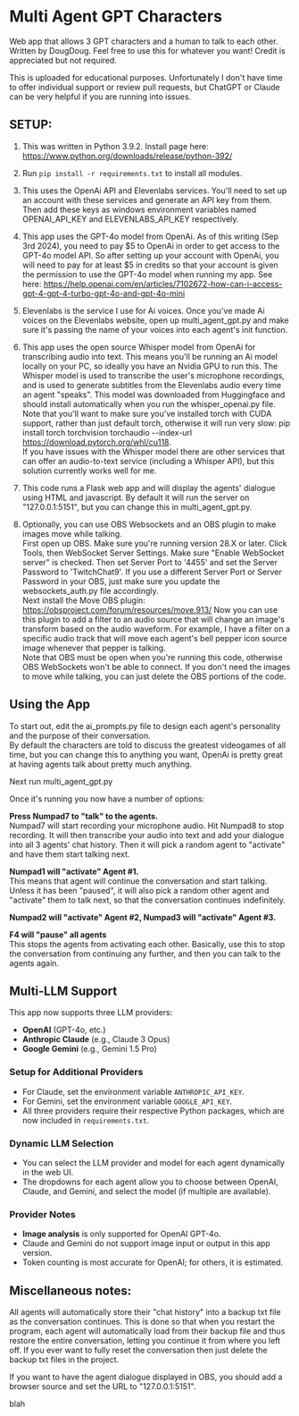 # Multi Agent GPT Characters
Web app that allows 3 GPT characters and a human to talk to each other.  
Written by DougDoug. Feel free to use this for whatever you want! Credit is appreciated but not required.  

This is uploaded for educational purposes. Unfortunately I don't have time to offer individual support or review pull requests, but ChatGPT or Claude can be very helpful if you are running into issues.

## SETUP:
1) This was written in Python 3.9.2. Install page here: https://www.python.org/downloads/release/python-392/

2) Run `pip install -r requirements.txt` to install all modules.

3) This uses the OpenAi API and Elevenlabs services. You'll need to set up an account with these services and generate an API key from them. Then add these keys as windows environment variables named OPENAI_API_KEY and ELEVENLABS_API_KEY respectively.

4) This app uses the GPT-4o model from OpenAi. As of this writing (Sep 3rd 2024), you need to pay $5 to OpenAi in order to get access to the GPT-4o model API. So after setting up your account with OpenAi, you will need to pay for at least $5 in credits so that your account is given the permission to use the GPT-4o model when running my app. See here: https://help.openai.com/en/articles/7102672-how-can-i-access-gpt-4-gpt-4-turbo-gpt-4o-and-gpt-4o-mini

5) Elevenlabs is the service I use for Ai voices. Once you've made Ai voices on the Elevenlabs website, open up multi_agent_gpt.py and make sure it's passing the name of your voices into each agent's init function.

6) This app uses the open source Whisper model from OpenAi for transcribing audio into text. This means you'll be running an Ai model locally on your PC, so ideally you have an Nvidia GPU to run this. The Whisper model is used to transcribe the user's microphone recordings, and is used to generate subtitles from the Elevenlabs audio every time an agent "speaks". This model was downloaded from Huggingface and should install automatically when you run the whisper_openai.py file.  
Note that you'll want to make sure you've installed torch with CUDA support, rather than just default torch, otherwise it will run very slow: pip install torch torchvision torchaudio --index-url https://download.pytorch.org/whl/cu118.  
If you have issues with the Whisper model there are other services that can offer an audio-to-text service (including a Whisper API), but this solution currently works well for me.

7) This code runs a Flask web app and will display the agents' dialogue using HTML and javascript. By default it will run the server on "127.0.0.1:5151", but you can change this in multi_agent_gpt.py.

8) Optionally, you can use OBS Websockets and an OBS plugin to make images move while talking.  
First open up OBS. Make sure you're running version 28.X or later. Click Tools, then WebSocket Server Settings. Make sure "Enable WebSocket server" is checked. Then set Server Port to '4455' and set the Server Password to 'TwitchChat9'. If you use a different Server Port or Server Password in your OBS, just make sure you update the websockets_auth.py file accordingly.  
Next install the Move OBS plugin: https://obsproject.com/forum/resources/move.913/ Now you can use this plugin to add a filter to an audio source that will change an image's transform based on the audio waveform. For example, I have a filter on a specific audio track that will move each agent's bell pepper icon source image whenever that pepper is talking.  
Note that OBS must be open when you're running this code, otherwise OBS WebSockets won't be able to connect. If you don't need the images to move while talking, you can just delete the OBS portions of the code.

## Using the App

To start out, edit the ai_prompts.py file to design each agent's personality and the purpose of their conversation.  
By default the characters are told to discuss the greatest videogames of all time, but you can change this to anything you want, OpenAi is pretty great at having agents talk about pretty much anything.

Next run multi_agent_gpt.py

Once it's running you now have a number of options:

__Press Numpad7 to "talk" to the agents.__  
Numpad7 will start recording your microphone audio. Hit Numpad8 to stop recording. It will then transcribe your audio into text and add your dialogue into all 3 agents' chat history. Then it will pick a random agent to "activate" and have them start talking next.

__Numpad1 will "activate" Agent #1.__  
This means that agent will continue the conversation and start talking. Unless it has been "paused", it will also pick a random other agent and "activate" them to talk next, so that the conversation continues indefinitely.

__Numpad2 will "activate" Agent #2, Numpad3 will "activate" Agent #3.__

__F4 will "pause" all agents__   
This stops the agents from activating each other. Basically, use this to stop the conversation from continuing any further, and then you can talk to the agents again.

## Multi-LLM Support

This app now supports three LLM providers:
- **OpenAI** (GPT-4o, etc.)
- **Anthropic Claude** (e.g., Claude 3 Opus)
- **Google Gemini** (e.g., Gemini 1.5 Pro)

### Setup for Additional Providers
- For Claude, set the environment variable `ANTHROPIC_API_KEY`.
- For Gemini, set the environment variable `GOOGLE_API_KEY`.
- All three providers require their respective Python packages, which are now included in `requirements.txt`.

### Dynamic LLM Selection
- You can select the LLM provider and model for each agent dynamically in the web UI.
- The dropdowns for each agent allow you to choose between OpenAI, Claude, and Gemini, and select the model (if multiple are available).

### Provider Notes
- **Image analysis** is only supported for OpenAI GPT-4o.
- Claude and Gemini do not support image input or output in this app version.
- Token counting is most accurate for OpenAI; for others, it is estimated.

## Miscellaneous notes:

All agents will automatically store their "chat history" into a backup txt file as the conversation continues. This is done so that when you restart the program, each agent will automatically load from their backup file and thus restore the entire conversation, letting you continue it from where you left off. If you ever want to fully reset the conversation then just delete the backup txt files in the project.

If you want to have the agent dialogue displayed in OBS, you should add a browser source and set the URL to "127.0.0.1:5151".

blah
